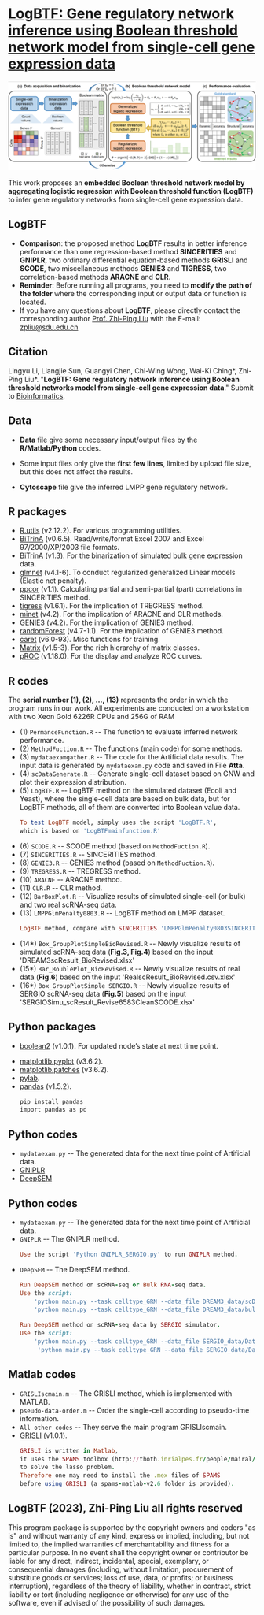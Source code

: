 # [LogBTF: Gene regulatory network inference using Boolean threshold network model from single-cell gene expression data](https://github.com/zpliulab/logBTF)

![Screenshot](Data/framework.png)

This work proposes an **embedded Boolean threshold network model by aggregating logistic regression with Boolean threshold function (LogBTF)** to infer gene regulatory networks from single-cell gene expression data. 


## LogBTF
<!--START_SECTION:news-->
<!--* **LogBTF**: A **embedded Boolean threshold network model (LogBTF)** is proposed to infer **gene regulatory networks (GRNs)**. -->
* **Comparison**: the proposed method **LogBTF** results in better inference performance than one regression-based method **SINCERITIES** and **GNIPLR**, two ordinary differential equation-based methods **GRISLI** and **SCODE**, two miscellaneous methods **GENIE3** and **TIGRESS**, two correlation-based methods **ARACNE** and **CLR**.
* **Reminder**: Before running all programs, you need to **modify the path of the folder** where the corresponding input or output data or function is located.
* If you have any questions about **LogBTF**, please directly contact the corresponding author [Prof. Zhi-Ping Liu](https://scholar.google.com/citations?user=zkBXb_kAAAAJ&hl=zh-CN&oi=ao) with the E-mail: zpliu@sdu.edu.cn
<!--END_SECTION:news-->


## Citation
Lingyu Li, Liangjie Sun, Guangyi Chen, Chi-Wing Wong, Wai-Ki Ching*, Zhi-Ping Liu*. "**LogBTF: Gene regulatory network inference using Boolean threshold networks model from single-cell gene expression data**." Submit to [Bioinformatics](https://academic.oup.com/bioinformatics). 


## Data
<!--START_SECTION:news-->
* **Data** file give some necessary input/output files by the **R/Matlab/Python** codes. 
<!--* The subfile **DREAM3_RealData2** is the Matsumoto RNA-seq data, and the subfile **DREAM3_RealData16** is the Specific hHEP scRNA-seq data.-->
* Some input files only give the **first few lines**, limited by upload file size, but this does not affect the results.
<!--* **Supplementary Materials** file present the necessary **Additional files** contained in our work.-->
* **Cytoscape** file give the inferred LMPP gene regulatory network. 
<!--END_SECTION:news-->


## R packages
* [R.utils](https://cran.r-project.org/web/packages/R.utils/index.html) (v2.12.2). For various programming utilities.
* [BiTrinA](https://cran.r-project.org/web/packages/xlsx/index.html) (v0.6.5). Read/write/format Excel 2007 and Excel 97/2000/XP/2003 file formats.
* [BiTrinA](https://cran.r-project.org/web/packages/BiTrinA/index.html) (v1.3). For the binarization of simulated bulk gene expression data.
* [glmnet](https://cran.r-project.org/web/packages/glmnet/index.html) (v4.1-6). To conduct regularized generalized Linear models (Elastic net penalty).
* [ppcor](https://cran.r-project.org/web/packages/ppcor/index.html) (v1.1). Calculating partial and semi-partial (part) correlations in SINCERITIES method.
* [tigress](https://cran.r-project.org/web/packages/tigris/index.html) (v1.6.1). For the implication of TREGRESS method.
* [minet](http://www.bioconductor.org/packages/release/bioc/html/minet.html) (v4.2). For the implication of ARACNE and CLR methods.
* [GENIE3](https://bioconductor.org/packages/release/bioc/html/GENIE3.html) (v4.2). For the implication of GENIE3 method.
* [randomForest](https://CRAN.R-project.org/package=randomForest) (v4.7-1.1). For the implication of GENIE3 method.
* [caret](https://cran.r-project.org/web/packages/caret/index.html) (v6.0-93). Misc functions for training.
* [Matrix](https://cran.r-project.org/web/packages/Matrix/index.html) (v1.5-3). For the rich hierarchy of matrix classes.
* [pROC](https://cran.r-project.org/web/packages/randomForest/index.html) (v1.18.0). For the display and analyze ROC curves.
<!--* [dplyr](https://cran.r-project.org/web/packages/dtplyr/index.html) (v7.3-58.1). Provides a data.table backend.-->
<!--* [ggplot2](https://cran.r-project.org/web/packages/ggplot2/index.html) (v3.4.0). Create elegant data visualisations.-->
<!--* [stringr](https://cran.r-project.org/web/packages/stringr/index.html) (v4.1). Use set of wrappers around the fantastic 'stringi' package.-->
<!--* [ggprism](https://cran.rstudio.com/web/packages/ggprism/index.html) (v1.0.4). Used to customise ggplots.-->
<!--* [tidyverse](https://cran.r-project.org/web/packages/tidyverse/index.html) (v1.3.2). Share common data representations.-->
<!--* [reshape2](https://cran.r-project.org/web/packages/reshape2/index.html) (v1.4.4). Flexibly restructure and aggregate data.-->


## R codes
The **serial number (1), (2), ..., (13)** represents the order in which the program runs in our work. All experiments are conducted on a workstation with two Xeon Gold 6226R CPUs and 256G of RAM


<!--START_SECTION:news-->
* (1) ``PermanceFunction.R``  --  The function to evaluate inferred network performance.
* (2) ``MethodFuction.R``  --  The functions (main code) for some methods.
* (3) ``mydataexamgather.R``  --  The code for the Artificial data results. The input data is generated by ``mydataexam.py`` code and saved in File **Atta**.
* (4) ``scDataGenerate.R``  --  Generate single-cell dataset based on GNW and plot their expression distribution.
* (5) ``LogBTF.R``  --  LogBTF method on the simulated dataset (Ecoli and Yeast), where the single-cell data are based on bulk data, but for LogBTF methods, all of them are converted into Boolean value data.
    ```ruby
    To test LogBTF model, simply uses the script 'LogBTF.R', 
    which is based on 'LogBTFmainfunction.R'
    ```
* (6) ``SCODE.R``  --  SCODE method (based on ``MethodFuction.R``). 
* (7) ``SINCERITIES.R``  --  SINCERITIES method.
* (8) ``GENIE3.R``  --  GENIE3 method (based on ``MethodFuction.R``).
* (9) ``TREGRESS.R``  --  TREGRESS method.
* (10) ``ARACNE``  --  ARACNE method.
* (11) ``CLR.R``  --  CLR method.
* (12) ``BarBoxPlot.R`` -- Visualize results of simulated single-cell (or bulk) and two real scRNA-seq data.
* (13) ``LMPPGlmPenalty0803.R``  --  LogBTF method on LMPP dataset.
    ```ruby
    LogBTF method, compare with SINCERITIES 'LMPPGlmPenalty0803SINCERITIES.R'
    ```
* (14*) ``Box_GroupPlotSimpleBioRevised.R``  --  Newly visualize results of simulated scRNA-seq data (**Fig.3, Fig.4**) based on the input 'DREAM3scResult_BioRevised.xlsx'
* (15*) ``Bar_BoublePlot_BioRevised.R``  --  Newly visualize results of real data (**Fig.6**) based on the input 'RealscResult_BioRevised.csv.xlsx'
* (16*) ``Box_GroupPlotSimple_SERGIO.R``  --  Newly visualize results of SERGIO scRNA-seq data (**Fig.5**) based on the input 'SERGIOSimu_scResult_Revise6583CleanSCODE.xlsx'
<!--END_SECTION:news-->


## Python packages
* [boolean2](https://github.com/janlelis/boolean2) (v1.0.1). For updated node’s state at next time point.


<!--## boolean2 Setup-->
<!--Add to your `Gemfile`:-->
<!---->
<!--```ruby-->
<!--gem 'boolean2'-->
<!--```-->
<!---->
<!--## boolean2 Usage-->
<!--```ruby-->
<!--true.is_a? Boolean2 #=> true-->
<!--false.is_a? Boolean2 #=> true-->
<!--nil.is_a? Boolean2 #=> false-->
<!--Object.new.is_a? Boolean2 #=> false-->
<!---->
<!--true.to_boolean2 #=> true-->
<!--false.to_boolean2 #=> false-->
<!--nil.to_boolean2 #=> false-->
<!--Object.new.to_boolean2 #=> true-->
<!---->
<!--Boolean2.new(true) #=> true-->
<!--Boolean2.new(false) #=> false-->
<!--Boolean2.new(nil) #=> false-->
<!--Boolean2.new(Object.new) #=> true-->
<!--```-->
<!---->
* [matplotlib.pyplot]( https://matplotlib.org/stable/tutorials/introductory/pyplot.html) (v3.6.2). 
* [matplotlib.patches]( https://matplotlib.org/stable/api/patches_api.html) (v3.6.2). 
* [pylab](https://www.javatpoint.com/python-pylab-module). 
* [pandas](https://www.datacamp.com/tutorial/pandas) (v1.5.2).
    ```ruby
    pip install pandas
    import pandas as pd
    ```
    
## Python codes
<!--START_SECTION:news-->
* ``mydataexam.py`` -- The generated data for the next time point of Artificial data.
* [GNIPLR](https://github.com/zyllluck/GNIPLR)
* [DeepSEM](https://github.com/HantaoShu/DeepSEM)
    
    
## Python codes
<!--START_SECTION:news-->
* ``mydataexam.py`` -- The generated data for the next time point of Artificial data.
* ``GNIPLR`` -- The GNIPLR method.
    ```ruby
    Use the script 'Python GNIPLR_SERGIO.py' to run GNIPLR method.
    ```
* ``DeepSEM`` -- The DeepSEM method.
    ```ruby
    Run DeepSEM method on scRNA-seq or Bulk RNA-seq data.
    Use the script: 
        'python main.py --task celltype_GRN --data_file DREAM3_data/scData/scData_Ecoli1_Node10.csv --net_file DREAM3_data/label/Size10/label_Ecoli1_Node10.csv --setting new --alpha 0.1 --beta 0.01 --n_epochs 10  --save_name out'
        'python main.py --task celltype_GRN --data_file DREAM3_data/bulkData/bulkData_Ecoli1_Node10.csv --net_file DREAM3_data/label/Size10/label_Ecoli1_Node10.csv --setting new --alpha 0.1 --beta 0.01 --n_epochs 10  --save_name out'
    ```
    ```ruby
    Run DeepSEM method on scRNA-seq data by SERGIO simulator.
    Use the script: 
        'python main.py --task celltype_GRN --data_file SERGIO_data/Data_count_matrix100_1_10.csv --net_file SERGIO_data/Interaction_cID_4SIGNlistDeep.csv --setting new --alpha 0.1 --beta 0.01 --n_epochs 10  --save_name out'
         'python main.py --task celltype_GRN --data_file SERGIO_data/Data_count_matrix20_1_10.csv --net_file SERGIO_data/Interaction_cID_4SIGNlistDeep_20node.csv --setting new --alpha 0.1 --beta 0.01 --n_epochs 10  --save_name out'
    ```
<!--END_SECTION:news-->


## Matlab codes
<!--START_SECTION:news-->
* ``GRISLIscmain.m``  --  The GRISLI method, which is implemented with MATLAB. 
* ``pseudo-data-order.m``  --  Order the single-cell according to pseudo-time information.
* ``All other codes``  --  They serve the main program GRISLIscmain. 
* [GRISLI](https://github.com/PCAubin/GRISLI) (v1.0.1). 
    ```ruby
    GRISLI is written in Matlab, 
    it uses the SPAMS toolbox (http://thoth.inrialpes.fr/people/mairal/spams/) 
    to solve the lasso problem. 
    Therefore one may need to install the .mex files of SPAMS 
    before using GRISLI (a spams-matlab-v2.6 folder is provided).    
    ```
<!--END_SECTION:news-->


## LogBTF (2023), Zhi-Ping Liu all rights reserved
This program package is supported by the copyright owners and coders "as is" and without warranty of any kind, express or implied, including, but not limited to, the implied warranties of merchantability and fitness for a particular purpose. In no event shall the copyright owner or contributor be liable for any direct, indirect, incidental, special, exemplary, or consequential damages (including, without limitation, procurement of substitute goods or services; loss of use, data, or profits; or business interruption), regardless of the theory of liability, whether in contract, strict liability or tort (including negligence or otherwise) for any use of the software, even if advised of the possibility of such damages.


